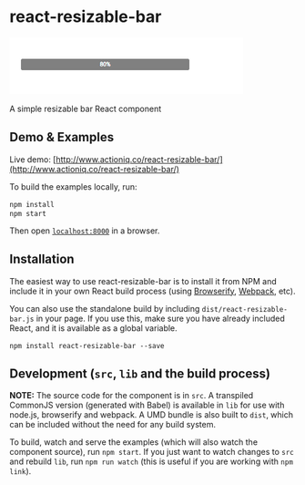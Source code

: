 # react-resizable-bar

![demo](screenshots/slider.gif)

A simple resizable bar React component

## Demo & Examples

Live demo: [http://www.actioniq.co/react-resizable-bar/](http://www.actioniq.co/react-resizable-bar/)

To build the examples locally, run:

```
npm install
npm start
```

Then open [`localhost:8000`](http://localhost:8000) in a browser.


## Installation

The easiest way to use react-resizable-bar is to install it from NPM and include it in your own React build process (using [Browserify](http://browserify.org), [Webpack](http://webpack.github.io/), etc).

You can also use the standalone build by including `dist/react-resizable-bar.js` in your page. If you use this, make sure you have already included React, and it is available as a global variable.

```
npm install react-resizable-bar --save
```

## Development (`src`, `lib` and the build process)

**NOTE:** The source code for the component is in `src`. A transpiled CommonJS version (generated with Babel) is available in `lib` for use with node.js, browserify and webpack. A UMD bundle is also built to `dist`, which can be included without the need for any build system.

To build, watch and serve the examples (which will also watch the component source), run `npm start`. If you just want to watch changes to `src` and rebuild `lib`, run `npm run watch` (this is useful if you are working with `npm link`).
